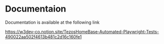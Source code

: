 # Documentaion

Documentation is available at the following link 

https://w3dev-co.notion.site/TezosHomeBase-Automated-Playwright-Tests-490022aa502f4613b481c2d16c160fe1

